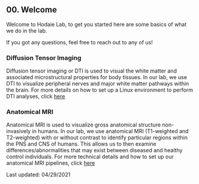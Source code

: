 ## 00. Welcome

Welcome to Hodaie Lab, to get you started here are some basics of what we do in the lab.

If you got any questions, feel free to reach out to any of us!

### Diffusion Tensor Imaging
Diffusion tensor imaging or DTI is used to visual the white matter and associated microstructural properties for body tissues. In our lab, we use DTI to visualize peripheral nerves and major white matter pathways within the brain. For more details on how to set up a Linux environment to perform DTI analyses, click [here](DTI)

### Anatomical MRI
Anatomical MRI is used to visualize gross anatomical structure non-invasively in humans. In our lab, we use anatomical MRI (T1-weighted and T2-weighted) with or without contrast to identify particular regions within the PNS and CNS of humans. This allows us to then examine differences/abnormalities that may exist between diseased and healthy control individuals. For more technical details and how to set up our anatomical MRI pipelines, click [here](anatMRI)

Last updated: 04/29/2021

